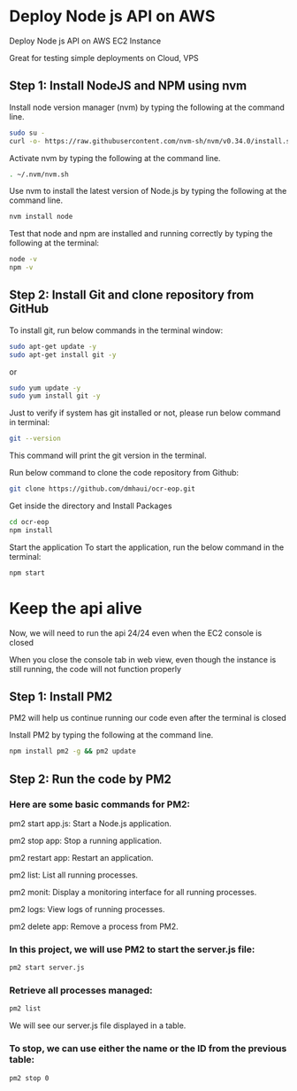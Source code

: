 # Deploy Node js API on AWS
Deploy Node js API on AWS EC2 Instance

Great for testing simple deployments on Cloud, VPS

## Step 1: Install NodeJS and NPM using nvm
Install node version manager (nvm) by typing the following at the command line.

```bash
sudo su -
curl -o- https://raw.githubusercontent.com/nvm-sh/nvm/v0.34.0/install.sh | bash
```
Activate nvm by typing the following at the command line.

```bash
. ~/.nvm/nvm.sh
```

Use nvm to install the latest version of Node.js by typing the following at the command line.

```bash
nvm install node
```

Test that node and npm are installed and running correctly by typing the following at the terminal:

```bash
node -v
npm -v
```

## Step 2: Install Git and clone repository from GitHub
To install git, run below commands in the terminal window:

```bash
sudo apt-get update -y
sudo apt-get install git -y
```
or 
```bash
sudo yum update -y
sudo yum install git -y
```

Just to verify if system has git installed or not, please run below command in terminal:
```bash
git --version
```

This command will print the git version in the terminal.

Run below command to clone the code repository from Github:

```bash
git clone https://github.com/dmhaui/ocr-eop.git
```

Get inside the directory and Install Packages

```bash
cd ocr-eop
npm install
```

Start the application
To start the application, run the below command in the terminal:

```bash
npm start
```

# Keep the api alive
Now, we will need to run the api 24/24 even when the EC2 console is closed

When you close the console tab in web view, even though the instance is still running, the code will not function properly

## Step 1: Install PM2
PM2 will help us continue running our code even after the terminal is closed

Install PM2 by typing the following at the command line.

```bash
npm install pm2 -g && pm2 update
```

## Step 2: Run the code by PM2


### Here are some basic commands for PM2:

pm2 start app.js: Start a Node.js application.

pm2 stop app: Stop a running application.

pm2 restart app: Restart an application.

pm2 list: List all running processes.

pm2 monit: Display a monitoring interface for all running processes.

pm2 logs: View logs of running processes.

pm2 delete app: Remove a process from PM2.


### In this project, we will use PM2 to start the server.js file:

```bash
pm2 start server.js
```

### Retrieve all processes managed:

```bash
pm2 list
```

We will see our server.js file displayed in a table.

### To stop, we can use either the name or the ID from the previous table:

```bash
pm2 stop 0
```


